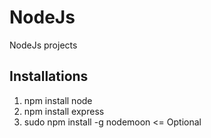 # NodeJs
NodeJs projects

## Installations
1. npm install node
2. npm install express
3. sudo npm install -g nodemoon  <= Optional
